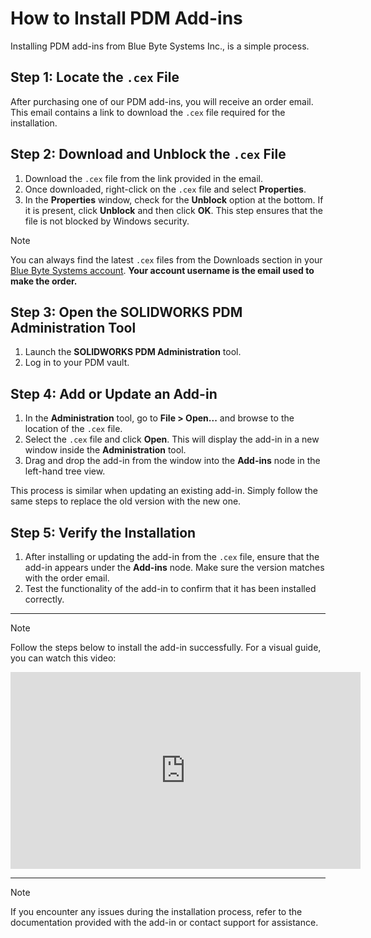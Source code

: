 # How to Install PDM Add-ins

Installing PDM add-ins from Blue Byte Systems Inc., is a simple process.
## Step 1: Locate the `.cex` File

After purchasing one of our PDM add-ins, you will receive an order email. This email contains a link to download the `.cex` file required for the installation.

## Step 2: Download and Unblock the `.cex` File

1. Download the `.cex` file from the link provided in the email.
2. Once downloaded, right-click on the `.cex` file and select **Properties**.
3. In the **Properties** window, check for the **Unblock** option at the bottom. If it is present, click **Unblock** and then click **OK**. This step ensures that the file is not blocked by Windows security.

> [!NOTE]
> You can always find the latest `.cex` files from the Downloads section in your [Blue Byte Systems account](https://bluebyte.biz/account). **Your account username is the email used to make the order.**

## Step 3: Open the SOLIDWORKS PDM Administration Tool

1. Launch the **SOLIDWORKS PDM Administration** tool.
2. Log in to your PDM vault.

## Step 4: Add or Update an  Add-in

1. In the **Administration** tool, go to **File > Open...** and browse to the location of the `.cex` file.
2. Select the `.cex` file and click **Open**. This will display the add-in in a new window inside the **Administration** tool.
3. Drag and drop the add-in from the window into the **Add-ins** node in the left-hand tree view.

This process is similar when updating an existing add-in. Simply follow the same steps to replace the old version with the new one.

## Step 5: Verify the Installation

1. After installing or updating the add-in from the `.cex` file, ensure that the add-in appears under the **Add-ins** node. Make sure the version matches with the order email.
2. Test the functionality of the add-in to confirm that it has been installed correctly.
---
> [!Note]
> Follow the steps below to install the add-in successfully. For a visual guide, you can watch this video:
> <iframe width="560" height="315" src="https://www.youtube.com/embed/PZcqz4Q_YZ0?si=DiDlNDLug4FLhYb9" title="YouTube video player" frameborder="0" allow="accelerometer; autoplay; clipboard-write; encrypted-media; gyroscope; picture-in-picture; web-share" referrerpolicy="strict-origin-when-cross-origin" allowfullscreen></iframe>
---
> [!Note]
> If you encounter any issues during the installation process, refer to the documentation provided with the add-in or contact support for assistance.

